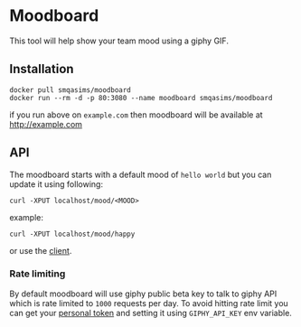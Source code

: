# Moodboard
This tool will help show your team mood using a giphy GIF.
## Installation
```
docker pull smqasims/moodboard
docker run --rm -d -p 80:3080 --name moodboard smqasims/moodboard
```
if you run above on `example.com` then moodboard will be available at http://example.com

## API
The moodboard starts with a  default mood of `hello world` but you can update it using following:
```
curl -XPUT localhost/mood/<MOOD>
```
example:
```
curl -XPUT localhost/mood/happy
```
or use the [client](https://github.com/MQasimSarfraz/moodboard/blob/master/mood.sh).

### Rate limiting
By default moodboard will use giphy public beta key to talk to giphy API which is rate limited to `1000` requests per day. To avoid hitting rate limit you can get your [personal token](https://support.giphy.com/hc/en-us/articles/360020283431-Request-A-GIPHY-API-Key) and setting it using `GIPHY_API_KEY` env variable.
